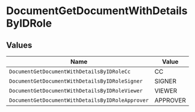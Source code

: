 # DocumentGetDocumentWithDetailsByIDRole


## Values

| Name                                             | Value                                            |
| ------------------------------------------------ | ------------------------------------------------ |
| `DocumentGetDocumentWithDetailsByIDRoleCc`       | CC                                               |
| `DocumentGetDocumentWithDetailsByIDRoleSigner`   | SIGNER                                           |
| `DocumentGetDocumentWithDetailsByIDRoleViewer`   | VIEWER                                           |
| `DocumentGetDocumentWithDetailsByIDRoleApprover` | APPROVER                                         |
